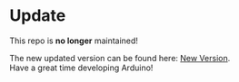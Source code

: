 # Update #
This repo is **no longer** maintained!

The new updated version can be found here: [New Version](https://github.com/arduino-cmake/Arduino-CMake-NG).  
Have a great time developing Arduino!

